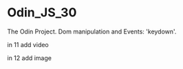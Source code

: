 # Odin_JS_30

The Odin Project. Dom manipulation and Events: 'keydown'.

in 11 add video

in 12 add image